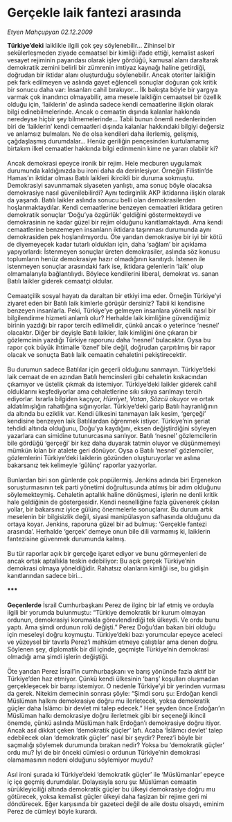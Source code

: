 # Gerçekle laik fantezi arasında

*Etyen Mahçupyan 02.12.2009*

<div class="taraf_structure_2col_1zq">
<div class="margen_n">



 <p><b>Türkiye’deki</b> laiklikle ilgili çok şey söylenebilir... Zihinsel bir sekülerleşmeden ziyade cemaatsel bir kimliği ifade ettiği, kemalist askerî vesayet rejiminin payandası olarak işlev gördüğü, kamusal alanı daraltarak demokratik zemini belirli bir zümrenin imtiyaz kaynağı haline getirdiği, doğrudan bir iktidar alanı oluşturduğu söylenebilir. Ancak otoriter laikliğin pek fark edilmeyen ve aslında gayet eğlenceli sonuçlar doğuran çok kritik bir sonucu daha var: İnsanları cahil bırakıyor... İlk bakışta böyle bir yargıya varmak çok inandırıcı olmayabilir, ama mesele laikliğin cemaatsel bir özellik olduğu için, ‘laiklerin’ de aslında sadece kendi cemaatlerine ilişkin olarak bilgi edinebilmelerinde. Ancak o cemaatin dışında kalanlar hakkında neredeyse hiçbir şey bilmemelerinde... Tabii bunun önemli nedenlerinden biri de ‘laiklerin’ kendi cemaatleri dışında kalanlar hakkındaki bilgiyi değersiz ve anlamsız bulmaları. Ne de olsa kendileri daha ilerlemiş, gelişmiş, çağdaşlaşmış durumdalar... Henüz geriliğin pençesinden kurtulamamış birtakım ilkel cemaatler hakkında bilgi edinmenin kime ne yararı olabilir ki? <br/><br/>Ancak demokrasi epeyce ironik bir rejim. Hele mecburen uygulamak durumunda kaldığınızda bu ironi daha da derinleşiyor. Örneğin Filistin’de Hamas’ın iktidar olması Batılı laikleri ikircikli bir duruma sokmuştu. Demokrasiyi savunmamak siyaseten yanlıştı, ama sonuç böyle olacaksa demokrasiye nasıl güvenilebilirdi? Aynı tedirginlik AKP iktidarına ilişkin olarak da yaşandı. Batılı laikler aslında sonucu belli olan demokrasilerden hoşlanmaktaydılar. Kendi cemaatlerine benzeyen cemaatleri iktidara getiren demokratik sonuçlar ‘Doğu’ya özgürlük’ geldiğini göstermekteydi ve demokrasinin ne kadar güzel bir rejim olduğunu kanıtlamaktaydı. Ama kendi cemaatlerine benzemeyen insanların iktidara taşınması durumunda aynı demokrasiden pek hoşlanılmıyordu. Öte yandan demokrasiye bir iyi bir kötü de diyemeyecek kadar tutarlı oldukları için, daha ‘sağlam’ bir açıklama yapıyorlardı: İstenmeyen sonuçlar üreten demokrasiler, aslında söz konusu toplumların henüz demokrasiye hazır olmadığının kanıtıydı. İstenen ile istenmeyen sonuçlar arasındaki fark ise, iktidara gelenlerin ‘laik’ olup olmamalarıyla bağlantılıydı. Böylece kendilerini liberal, demokrat vs. sanan Batılı laikler giderek cemaatçi oldular. <br/><br/>Cemaatçilik sosyal hayatı da daraltan bir etkiyi ima eder. Örneğin Türkiye’yi ziyaret eden bir Batılı laik kimlerle görüşür dersiniz? Tabii ki kendisine benzeyen insanlarla. Peki, Türkiye’ye gelmeyen insanlara yönelik nasıl bir bilgilendirme hizmeti anlamlı olur? Herhalde laik kimliğine güvendiğimiz birinin yazdığı bir rapor tercih edilmelidir, çünkü ancak o yeterince ‘nesnel’ olacaktır. Diğer bir deyişle Batılı laikler, laik kimliğini öne çıkaran bir gözlemcinin yazdığı Türkiye raporunu daha ‘nesnel’ bulacaktır. Oysa bu rapor çok büyük ihtimalle ‘öznel’ bile değil, doğrudan çarpıtılmış bir rapor olacak ve sonuçta Batılı laik cemaatin cehaletini pekiştirecektir. <br/><br/>Bu durumun sadece Batılılar için geçerli olduğunu sanmayın. Türkiye’deki laik cemaat de en azından Batılı hemcinsleri gibi cehaletin kıskacından çıkamıyor ve üstelik çıkmak da istemiyor. Türkiye’deki laikler giderek cahil olduklarını keşfediyorlar ama cehaletlerine sıkı sıkıya sarılmayı tercih ediyorlar. Israrla bilgiden kaçıyor, <i>Hürriyet</i>, <i>Vatan</i>, <i>Sözcü</i> okuyor ve ortak aldatılmışlığın rahatlığına sığınıyorlar. Türkiye’deki garip Batılı hayranlığının da altında bu eziklik var. Kendi ülkesini tanımayan laik kesim, ‘gerçeği’ kendisine benzeyen laik Batılılardan öğrenmek istiyor. Türkiye’nin şeriat tehdidi altında olduğunu, Doğu’ya kaydığını, eksen değiştirdiğini söyleyen yazarlara can simidine tutunurcasına sarılıyor. Batılı ‘nesnel’ gözlemcilerin bile gördüğü ‘gerçeği’ bir kez daha duyarak tatmin oluyor ve düşünmemeyi mümkün kılan bir atalete geri dönüyor. Oysa o Batılı ‘nesnel’ gözlemciler, gözlemlerini Türkiye’deki laiklerin gözünden oluşturuyorlar ve aslına bakarsanız tek kelimeyle ‘gülünç’ raporlar yazıyorlar. <br/><br/>Bunlardan biri son günlerde çok popülermiş. Jenkins adında biri Ergenekon soruşturmasının tek parti yönetimi doğrultusunda atılmış bir adım olduğunu söylemekteymiş. Cehaletin aptallık haline dönüşmesi, işlerin ne denli kritik hale geldiğinin de göstergesidir. Kendi nesnelliğine fazla güvenerek çıkılan yollar, bir bakarsınız iyice gülünç önermelerle sonuçlanır. Bu durum artık meselenin bir bilgisizlik değil, siyasi manipülasyon safhasında olduğunu da ortaya koyar. Jenkins, raporuna güzel bir ad bulmuş: ‘Gerçekle fantezi arasında’. Herhalde ‘gerçek’ demeye onun bile dili varmamış ki, laiklerin fantezisine güvenmek durumunda kalmış. <br/><br/>Bu tür raporlar açık bir gerçeğe işaret ediyor ve bunu görmeyenleri de ancak ortak aptallıkla teskin edebiliyor: Bu açık gerçek Türkiye’nin demokrasi olmaya yöneldiğidir. Rahatsız olanların kimliği ise, bu gidişin kanıtlarından sadece biri...<b> <br/><br/>*** <br/><br/>Geçenlerde</b> İsrail Cumhurbaşkanı Perez de ilginç bir laf etmiş ve orduyla ilgili bir yorumda bulunmuştu: “Türkiye demokratik bir kurum olmayan ordunun, demokrasiyi korumakla görevlendirdiği tek ülkeydi. Ve ordu bunu yaptı. Ama şimdi ordunun rolü değişti.” Perez Doğu’dan bakan biri olduğu için meseleyi doğru koymuştu. Türkiye’deki bazı yorumcular epeyce aceleci ve yüzeysel bir tavırla Perez’i mahkûm etmeye çalıştılar ama denen doğru. Söylenen şey, diplomatik bir dil içinde, geçmişte Türkiye’nin demokrasi olmadığı ama şimdi işlerin değiştiği. <br/><br/>Öte yandan Perez İsrail’in cumhurbaşkanı ve barış yönünde fazla aktif bir Türkiye’den haz etmiyor. Çünkü kendi ülkesinin ‘barış’ koşulları oluşmadan gerçekleşecek bir barışı istemiyor. O nedenle Türkiye’yi bir yerinden vurması da gerek. Nitekim demecinin sonrası şöyle: “Şimdi soru şu: Erdoğan kendi Müslüman halkını demokrasiye doğru mu ilerletecek, yoksa demokratik güçler daha İslâmcı bir devlet mi talep edecek.” Her şeyden önce Erdoğan’ın Müslüman halkı demokrasiye doğru ilerletmek gibi bir seçeneği ikincil önemde, çünkü aslında Müslüman halk Erdoğan’ı demokrasiye doğru itiyor. Ancak asıl dikkat çeken ‘demokratik güçler’ lafı. Acaba ‘İslâmcı devlet’ talep edebilecek olan ‘demokratik güçler’ nasıl bir şeydir? Perez’i böyle bir saçmalığı söylemek durumunda bırakan nedir? Yoksa bu ‘demokratik güçler’ ordu mu? İyi de bir önceki cümlesi o ordunun Türkiye’nin demokrasi olamamasının nedeni olduğunu söylemiyor muydu? <br/><br/>Asıl ironi şurada ki Türkiye’deki ‘demokratik güçler’ ile ‘Müslümanlar’ epeyce iç içe geçmiş durumdalar. Dolayısıyla soru şu: Müslüman cemaatin sürükleyiciliği altında demokratik güçler bu ülkeyi demokrasiye doğru mu götürecek, yoksa kemalist güçler ülkeyi daha faşizan bir rejime geri mi döndürecek. Eğer karşısında bir gazeteci değil de aile dostu olsaydı, eminim Perez de cümleyi böyle kurardı.</p>
<br/>
<br/>
<br/>



<br/>


<div id="taraf_not">
</div>

</div>


</div>
